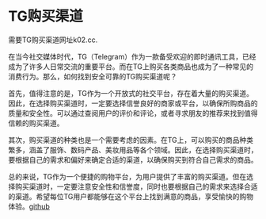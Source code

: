 # TG购买渠道

需要TG购买渠道网址k02.cc.

在当今社交媒体时代，TG（Telegram）作为一款备受欢迎的即时通讯工具，已经成为了许多人日常交流的重要平台。而在TG上购买各类商品也成为了一种常见的消费行为。那么，如何找到安全可靠的TG购买渠道呢？

首先，值得注意的是，TG作为一个开放式的社交平台，存在着大量的购买渠道。因此，在选择购买渠道时，一定要选择信誉良好的商家或平台，以确保所购商品的质量和安全性。可以通过查阅用户的评价和评论，或者寻求朋友的推荐来找到值得信赖的购买渠道。

其次，购买渠道的种类也是一个需要考虑的因素。在TG上，可以购买的商品种类繁多，涵盖了服饰、数码产品、美妆用品等各个领域。因此，在选择购买渠道时，要根据自己的需求和偏好来确定合适的渠道，以确保购买到符合自己需求的商品。

总的来说，TG作为一个便捷的购物平台，为用户提供了丰富的购买渠道。但在选择购买渠道时，一定要注意安全性和信誉度，同时也要根据自己的需求来选择合适的渠道。希望每位TG用户都能够在这个平台上找到满意的商品，享受愉快的购物体验。[github](https://github.com)